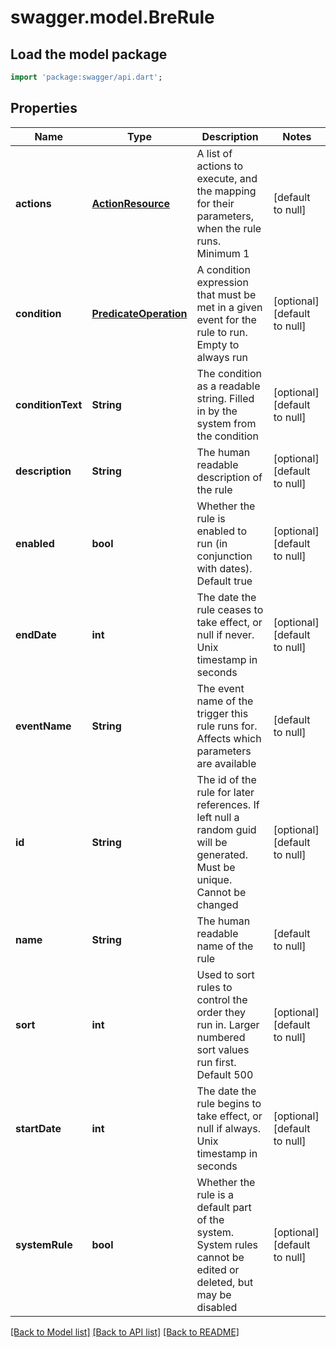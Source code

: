 # swagger.model.BreRule

## Load the model package
```dart
import 'package:swagger/api.dart';
```

## Properties
Name | Type | Description | Notes
------------ | ------------- | ------------- | -------------
**actions** | [**ActionResource**](ActionResource.md) | A list of actions to execute, and the mapping for their parameters, when the rule runs. Minimum 1 | [default to null]
**condition** | [**PredicateOperation**](PredicateOperation.md) | A condition expression that must be met in a given event for the rule to run. Empty to always run | [optional] [default to null]
**conditionText** | **String** | The condition as a readable string. Filled in by the system from the condition | [optional] [default to null]
**description** | **String** | The human readable description of the rule | [optional] [default to null]
**enabled** | **bool** | Whether the rule is enabled to run (in conjunction with dates). Default true | [optional] [default to null]
**endDate** | **int** | The date the rule ceases to take effect, or null if never. Unix timestamp in seconds | [optional] [default to null]
**eventName** | **String** | The event name of the trigger this rule runs for. Affects which parameters are available | [default to null]
**id** | **String** | The id of the rule for later references. If left null a random guid will be generated. Must be unique. Cannot be changed | [optional] [default to null]
**name** | **String** | The human readable name of the rule | [default to null]
**sort** | **int** | Used to sort rules to control the order they run in. Larger numbered sort values run first.  Default 500 | [optional] [default to null]
**startDate** | **int** | The date the rule begins to take effect, or null if always. Unix timestamp in seconds | [optional] [default to null]
**systemRule** | **bool** | Whether the rule is a default part of the system. System rules cannot be edited or deleted, but may be disabled | [optional] [default to null]

[[Back to Model list]](../README.md#documentation-for-models) [[Back to API list]](../README.md#documentation-for-api-endpoints) [[Back to README]](../README.md)


